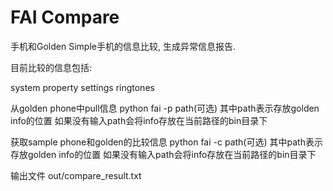 FAI Compare
==============

手机和Golden Simple手机的信息比较, 生成异常信息报告.

目前比较的信息包括:

system property
settings
ringtones

从golden phone中pull信息
python fai -p path(可选)
    其中path表示存放golden info的位置
    如果没有输入path会将info存放在当前路径的bin目录下

获取sample phone和golden的比较信息
python fai -c path(可选)
    其中path表示存放golden info的位置
    如果没有输入path会将info存放在当前路径的bin目录下
   
输出文件
out/compare_result.txt

